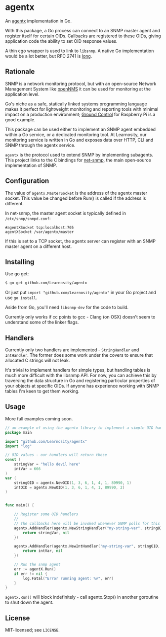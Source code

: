 agentx
======

An [agentx](http://en.wikipedia.org/wiki/AgentX) implementation in Go.

With this package, a Go process can connect to an SNMP master agent and
register itself for certain OIDs. Callbacks are registered to these OIDs,
giving application code the ability to set OID response values.

A thin cgo wrapper is used to link to `libsnmp`. A native Go implementation
would be a lot better, but RFC 2741 is [long](http://tools.ietf.org/html/rfc2741#section-3.1).

Rationale
---------

SNMP is a network monitoring protocol, but with an open-source Network
Management System like [openNMS](http://www.opennms.org/) it can be used for
monitoring at the application level.

Go's niche as a safe, statically linked systems programming language makes it
perfect for lightweight monitoring and reporting tools with minimal impact on a
production environment; [Ground Control](http://jondot.github.io/groundcontrol/)
for Raspberry Pi is a good example.

This package can be used either to implement an SNMP agent embedded within a Go
service, or a dedicated monitoring tool. At Learnosity, our monitoring service
is written in Go and exposes data over HTTP, CLI and SNMP through the agentx
service.

`agentx` is the protocol used to extend SNMP by implementing subagents. This
project links to the C bindings for [net-snmp](http://www.net-snmp.org/), the
main open-source implementation of SNMP.


Configuration
-------------

The value of `agentx.MasterSocket` is the address of the agentx master socket.
This value be changed before Run() is called if the address is different.


In net-snmp, the master agent socket is typically defined in `/etc/snmp/snmpd.conf`:

```
#agentXSocket tcp:localhost:705
agentXSocket /var/agentx/master
```

If this is set to a TCP socket, the agentx server can register with an SNMP
master agent on a different host.

Installing
--------

Use go get:

```bash
$ go get github.com/Learnosity/agentx
```

Or just put `import "github.com/Learnosity/agentx"` in your Go project and use
`go install`.

Aside from Go, you'll need `libsnmp-dev` for the code to build.

Currently only works if cc points to gcc - Clang (on OSX) doesn't seem to
understand some of the linker flags.

Handlers
--------

Currently only two handlers are implemented - `StringHandler` and `IntHandler`.
The former does some work under the covers to ensure that allocated C strings
will not leak.

It's trivial to implement handlers for simple types, but handling tables is
much more difficult with the libsnmp API. For now, you can achieve this by
traversing the data structure in Go and registering particular properties of
your objects at specific OIDs. If anyone has experience working with SNMP
tables I'm keen to get them working.

Usage
-----

More full examples coming soon.

```go
// an example of using the agentx library to implement a simple OID handler
package main

import "github.com/Learnosity/agentx"
import "log"

// OID values - our handlers will return these
const (
	stringVar = "hello devil here"
	intVar = 666
)
var (
	stringOID = agentx.NewOID(1, 3, 6, 1, 4, 1, 89990, 1)
	intOID = agentx.NewOID(1, 3, 6, 1, 4, 1, 89990, 2)
)


func main() {

	// Register some OID handlers
	//
	// The callbacks here will be invoked whenever SNMP polls for this OID.
	agentx.AddHandler(agentx.NewStringHandler("my-string-var", stringOID, func(string, error) {
		return stringVar, nil
	})

	agentx.AddHandler(agentx.NewIntHandler("my-string-var", stringOID, func(int, error) {
		return intVar, nil
	})

	// Run the snmp agent
	err := agentX.Run()
	if err != nil {
		log.Fatal("Error running agent: %v", err)
	}
}

```

`agentx.Run()` will block indefinitely - call agentx.Stop() in another
goroutine to shut down the agent.

License
-------

MIT-licensed; see `LICENSE`.
